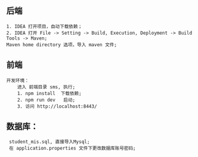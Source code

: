 
## 后端  
    1. IDEA 打开项目，自动下载依赖；  
    2. IDEA 打开 File -> Setting -> Build, Execution, Deployment -> Build Tools -> Maven;  
	Maven home directory 选项，导入 maven 文件;  
## 前端 
    开发环境：  
        进入 前端目录 sms, 执行;  
        1. npm install  下载依赖;  
        2. npm run dev   启动;  
        3. 访问 http://localhost:8443/
## 数据库：  
     student_mis.sql, 直接导入Mysql;  
     在 application.properties 文件下更改数据库账号密码;
    
        
        
